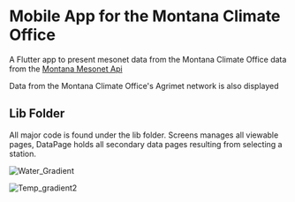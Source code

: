 # Mobile App for the Montana Climate Office
A Flutter app to present mesonet data from the Montana Climate Office
data from the [Montana Mesonet Api](https://climate.umt.edu/mesonet/api/)

Data from the Montana Climate Office's Agrimet network is also displayed

## Lib Folder
All major code is found under the lib folder.
Screens manages all viewable pages, DataPage holds all secondary data pages resulting from selecting a station.

<div class="grid cards" markdown>
  
![Water_Gradient](https://github.com/user-attachments/assets/79eef345-d9a0-428e-9dfb-d5c59ebdabb7)

![Temp_gradient2](https://github.com/user-attachments/assets/bffee706-2633-43ec-8b24-4b00065cf428)

</div>
